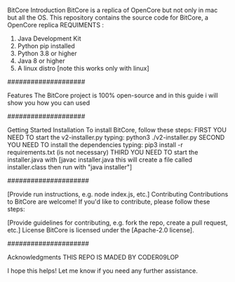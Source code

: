 BitCore
Introduction
BitCore is a replica of OpenCore but not only in mac but all the OS. This repository contains the source code for BitCore, a OpenCore replica
REQUIMENTS :
1. Java Development Kit
2. Python pip installed
3. Python 3.8 or higher
4. Java 8 or higher
5. A linux distro [note this works only with linux]


####################


Features
The BitCore project is 100% open-source and in this guide i will show you how you can used



####################


Getting Started
Installation
To install BitCore, follow these steps:
FIRST YOU NEED TO start the v2-installer.py typing: python3 ./v2-installer.py
SECOND YOU NEED TO install the dependencies typing: pip3 install -r requirements.txt (is not necessary)
THIRD YOU NEED TO start the installer.java with [javac installer.java this will create a file called installer.class then run with "java installer"]


#####################


[Provide run instructions, e.g. node index.js, etc.]
Contributing
Contributions to BitCore are welcome! If you'd like to contribute, please follow these steps:

[Provide guidelines for contributing, e.g. fork the repo, create a pull request, etc.]
License
BitCore is licensed under the [Apache-2.0 license].


#####################


Acknowledgments
THIS REPO IS MADED BY CODER09LOP

I hope this helps! Let me know if you need any further assistance.
